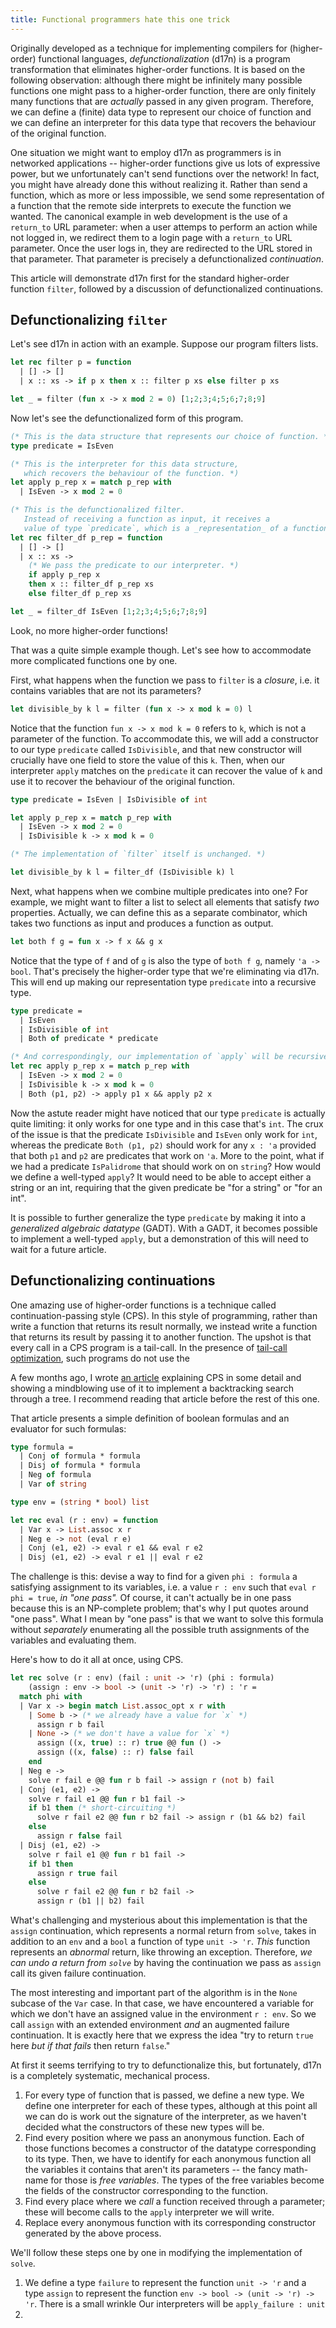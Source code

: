 ```yaml
---
title: Functional programmers hate this one trick
---
```


Originally developed as a technique for implementing compilers for
(higher-order) functional languages, _defunctionalization_ (d17n) is a program
transformation that eliminates higher-order functions.
It is based on the following observation: although there might be infinitely
many possible functions one might pass to a higher-order function, there are
only finitely many functions that are _actually_ passed in any given program.
Therefore, we can define a (finite) data type to represent our choice of
function and we can define an interpreter for this data type that recovers the
behaviour of the original function.

One situation we might want to employ d17n as programmers is in networked
applications --
higher-order functions give us lots of expressive power, but we unfortunately
can't send functions over the network!
In fact, you might have already done this without
realizing it. Rather than send a function, which as more or less impossible, we
send some representation of a function that the remote side interprets to
execute the function we wanted.
The canonical example in web development is the use of a `return_to` URL parameter:
when a user attemps to perform an action while not logged in, we redirect them
to a login page with a `return_to` URL parameter. Once the user logs in, they
are redirected to the URL stored in that parameter. That parameter is precisely
a defunctionalized _continuation_.

This article will demonstrate d17n first for the standard higher-order function
`filter`, followed by a discussion of defunctionalized continuations.

## Defunctionalizing `filter`

Let's see d17n in action with an example. Suppose our program filters lists.

```ocaml
let rec filter p = function
  | [] -> []
  | x :: xs -> if p x then x :: filter p xs else filter p xs

let _ = filter (fun x -> x mod 2 = 0) [1;2;3;4;5;6;7;8;9]
```

Now let's see the defunctionalized form of this program.

```ocaml
(* This is the data structure that represents our choice of function. *)
type predicate = IsEven

(* This is the interpreter for this data structure,
   which recovers the behaviour of the function. *)
let apply p_rep x = match p_rep with
  | IsEven -> x mod 2 = 0

(* This is the defunctionalized filter.
   Instead of receiving a function as input, it receives a
   value of type `predicate`, which is a _representation_ of a function. *)
let rec filter_df p_rep = function
  | [] -> []
  | x :: xs ->
    (* We pass the predicate to our interpreter. *)
    if apply p_rep x
    then x :: filter_df p_rep xs
    else filter_df p_rep xs

let _ = filter_df IsEven [1;2;3;4;5;6;7;8;9]
```

Look, no more higher-order functions!

That was a quite simple example though.
Let's see how to accommodate more complicated functions one by one.

First, what happens when the function we pass to `filter` is a _closure_, i.e.
it contains variables that are not its parameters?

```ocaml
let divisible_by k l = filter (fun x -> x mod k = 0) l
```

Notice that the function `fun x -> x mod k = 0` refers to `k`, which is not a
parameter of the function. To accommodate this, we will add a constructor to our
type `predicate` called `IsDivisible`, and that new constructor will crucially
have one field to store the value of this `k`. Then, when our interpreter
`apply` matches on the `predicate` it can recover the value of `k` and use it to
recover the behaviour of the original function.

```ocaml
type predicate = IsEven | IsDivisible of int

let apply p_rep x = match p_rep with
  | IsEven -> x mod 2 = 0
  | IsDivisible k -> x mod k = 0

(* The implementation of `filter` itself is unchanged. *)

let divisible_by k l = filter_df (IsDivisible k) l
```

Next, what happens when we combine multiple predicates into one? For example, we
might want to filter a list to select all elements that satisfy _two_
properties. Actually, we can define this as a separate combinator, which takes
two functions as input and produces a function as output.

```ocaml
let both f g = fun x -> f x && g x
```

Notice that the type of `f` and of `g` is also the type of `both f g`, namely
`'a -> bool`. That's precisely the higher-order type that we're eliminating via
d17n. This will end up making our representation type `predicate` into a recursive type.

```ocaml
type predicate =
  | IsEven
  | IsDivisible of int
  | Both of predicate * predicate

(* And correspondingly, our implementation of `apply` will be recursive too. *)
let rec apply p_rep x = match p_rep with
  | IsEven -> x mod 2 = 0
  | IsDivisible k -> x mod k = 0
  | Both (p1, p2) -> apply p1 x && apply p2 x
```

Now the astute reader might have noticed that our type `predicate` is actually
quite limiting: it only works for one type and in this case that's `int`.
The crux of the issue is that the predicate `IsDivisible` and `IsEven` only work
for `int`, whereas the predicate `Both (p1, p2)` should work for any `x : 'a`
provided that both `p1` and `p2` are predicates that work on `'a`.
More to the point, what if we had a predicate `IsPalidrome` that should work on on `string`?
How would we define a well-typed `apply`? It would need to be able to accept either a string or an
int, requiring that the given predicate be "for a string" or "for an int".

It is possible to further generalize the type `predicate` by making it into a
_generalized algebraic datatype_ (GADT). With a GADT, it becomes possible to implement a well-typed
`apply`, but a demonstration of this will need to wait for a future article.

## Defunctionalizing continuations

One amazing use of higher-order functions is a technique called
continuation-passing style (CPS). In this style of programming, rather than write
a function that returns its result normally, we instead write a function that
returns its result by passing it to another function. The upshot is that every call in a CPS
program is a tail-call. In the presence of [tail-call optimization][TCO], such programs do not use
the

A few months ago, I wrote [an article][sat-cps] explaining CPS in some detail
and showing a mindblowing use of it to implement a backtracking search through a
tree. I recommend reading that article before the rest of this one.

That article presents a simple definition of boolean formulas and an evaluator
for such formulas:

```ocaml
type formula =
  | Conj of formula * formula
  | Disj of formula * formula
  | Neg of formula
  | Var of string

type env = (string * bool) list

let rec eval (r : env) = function
  | Var x -> List.assoc x r
  | Neg e -> not (eval r e)
  | Conj (e1, e2) -> eval r e1 && eval r e2
  | Disj (e1, e2) -> eval r e1 || eval r e2
```

The challenge is this: devise a way to find for a given `phi : formula` a
satisfying assignment to its variables, i.e. a value `r : env` such that `eval r
phi = true`, _in "one pass"._
Of course, it can't actually be in one pass because this is an NP-complete
problem; that's why I put quotes around "one pass". What I mean by "one pass" is
that we want to solve this formula without _separately_ enumerating all the
possible truth assignments of the variables and evaluating them.

Here's how to do it all at once, using CPS.

```ocaml
let rec solve (r : env) (fail : unit -> 'r) (phi : formula)
    (assign : env -> bool -> (unit -> 'r) -> 'r) : 'r =
  match phi with
  | Var x -> begin match List.assoc_opt x r with
    | Some b -> (* we already have a value for `x` *)
      assign r b fail
    | None -> (* we don't have a value for `x` *)
      assign ((x, true) :: r) true @@ fun () ->
      assign ((x, false) :: r) false fail
    end
  | Neg e ->
    solve r fail e @@ fun r b fail -> assign r (not b) fail
  | Conj (e1, e2) ->
    solve r fail e1 @@ fun r b1 fail ->
    if b1 then (* short-circuiting *)
      solve r fail e2 @@ fun r b2 fail -> assign r (b1 && b2) fail
    else
      assign r false fail
  | Disj (e1, e2) ->
    solve r fail e1 @@ fun r b1 fail ->
    if b1 then
      assign r true fail
    else
      solve r fail e2 @@ fun r b2 fail ->
      assign r (b1 || b2) fail
```

What's challenging and mysterious about this implementation is that the `assign` continuation,
which represents a normal return from `solve`, takes in addition to an `env` and a `bool` a
function of type `unit -> 'r`.
_This_ function represents an _abnormal_ return, like throwing an exception.
Therefore, _we can undo a return from `solve`_ by having the continuation we pass as
`assign` call its given failure continuation.

The most interesting and important part of the algorithm is in the `None`
subcase of the `Var` case. In that case, we have encountered a variable for
which we don't have an assigned value in the environment `r : env`.
So we call `assign` with an extended environment _and_ an augmented failure
continuation. It is exactly here that we express the idea "try to return `true` here
_but if that fails_ then return `false`."

At first it seems terrifying to try to defunctionalize this, but fortunately,
d17n is a completely systematic, mechanical process.

1. For every type of function that is passed, we define a new type.
   We define one interpreter for each of these types, although at this point all
   we can do is work out the signature of the interpreter, as we haven't decided what the
   constructors of these new types will be.
2. Find every position where we pass an anonymous function.
   Each of those functions becomes a constructor of the datatype corresponding
   to its type.
   Then, we have to identify for each anonymous function all the variables it
   contains that aren't its parameters -- the fancy math-name for those is _free
   variables_.
   The types of the free variables become the fields of the constructor corresponding to the
   function.
4. Find every place where we _call_ a function received through a parameter;
   these will become calls to the `apply` interpreter we will write.
5. Replace every anonymous function with its corresponding constructor generated by the above
   process.

We'll follow these steps one by one in modifying the implementation of `solve`.

1. We define a type `failure` to represent the function `unit -> 'r` and a type
   `assign` to represent the function `env -> bool -> (unit -> 'r) -> 'r`.
   There is a small wrinkle
   Our interpreters will be `apply_failure : unit`
2.

[sat-cps]: /posts/2022-10-22-higher-order-continuations.html
[TCO]: https://en.wikipedia.org/wiki/Tail_call
